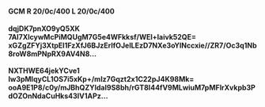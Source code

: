 #### GCM R 20/0c/400 L 20/0c/400
**dqjDK7pnXO9yQ5XK**<br/>**7AI7XlcywMcPiMQUgM7G5e4WFkksf/WEl+laivk52QE=**<br/>**xGZgZFYj3XtpEI1FzXfJ6BJzErlfOJeILEzD7NXe3oYlNccxie//ZR7/Oc3q1Nb8roW8mPNpRX9AV4N8...**<br/><br/>
**NXTHWE64jekYCve1**<br/>**lw3pMlqyCL1OS7i5xKp+/mIz7Gqzt2x1C22pJ4K98Mk=**<br/>**ooA9E1P8/c0y/mJBhQZYldal9S8bh/rGT8l44fV9MLwiuM7pMFIrXvkpb3PdOZOnNdaCuHks43IV1APz...**